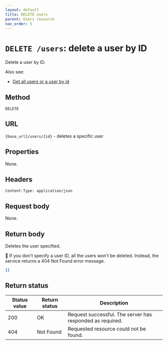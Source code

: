 ```yaml
---
layout: default
title: DELETE users
parent: Users resource
nav_order: 5
---
```


# `DELETE /users`: delete a user by ID

Delete a user by ID.

Also see:

* [Get all users or a user by id](./users-get.md)

## Method

`DELETE`

## URL

`{base_url}/users/{id}` - deletes a specific user

## Properties

None.

## Headers

`Content-Type: application/json`

## Request body

None.

## Return body

Deletes the user specified.

📒 If you don't specify a user ID, all the users won't be deleted. Instead, the service returns a 404 Not Found error message. 

```json
{}
```

## Return status

| Status value | Return status | Description                                               |
| ------------ | ------------- | --------------------------------------------------------- |
| 200          | OK            | Request successful. The server has responded as required. |
| 404          | Not Found     | Requested resource could not be found.                    |

